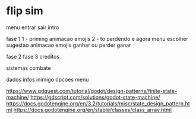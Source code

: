 # flip sim

menu
entrar
sair
intro

fase 1
1 - priming
animacao
emojis
2 - to perdendo e agora
menu escolher sugestao
animacao emojis
ganhar ou perder
ganar

fase 2
fase 3
creditos

sistemas
combate

dados
infos inimigo
opcoes menu

https://www.gdquest.com/tutorial/godot/design-patterns/finite-state-machine/
https://gdscript.com/solutions/godot-state-machine/
https://docs.godotengine.org/en/3.2/tutorials/misc/state_design_pattern.html
https://docs.godotengine.org/en/stable/classes/class_array.html